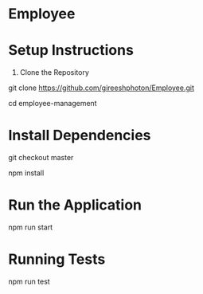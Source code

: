 # Employee

# Setup Instructions
1. Clone the Repository

git clone https://github.com/gireeshphoton/Employee.git

cd employee-management

# Install Dependencies

git checkout master

npm install

# Run the Application
npm run start

# Running Tests
npm run test
